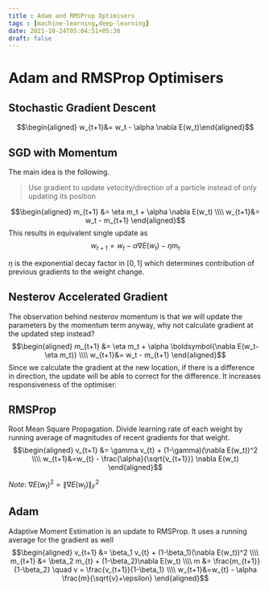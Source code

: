 ```yaml
---
title : Adam and RMSProp Optimisers
tags : [machine-learning,deep-learning]
date: 2021-10-24T05:04:51+05:30
draft: false
---
```


# Adam and RMSProp Optimisers


## Stochastic Gradient Descent
$$\begin{aligned}
    w_{t+1}&= w_t -   \alpha \nabla E(w_t)\end{aligned}$$

## SGD with Momentum

The main idea is the following.

> Use gradient to update velocity/direction of a particle instead of only updating its position


$$\begin{aligned}
m_{t+1} &= \eta m_t + \alpha \nabla E(w_t)
\\\\
w_{t+1}&= w_t -  m_{t+1}
\end{aligned}$$ 
This results in equivalent single update as 
$$w_{t+1}= w_t - \alpha \nabla E(w_t)  - \eta m_{t}$$

$\eta$ is the exponential decay factor in $[0,1]$ which determines
contribution of previous gradients to the weight change.

## Nesterov Accelerated Gradient

The observation behind nesterov momentum is that we will update the
parameters by the momentum term anyway, why not calculate gradient at
the updated step instead? 
$$\begin{aligned}
    m_{t+1} &= \eta m_t + \alpha \boldsymbol{\nabla E(w_t-\eta m_t)}
    \\\\
    w_{t+1}&= w_t -  m_{t+1}
\end{aligned}$$ 
Since we calculate the gradient at the new location, if there is a difference in direction, the
update will be able to correct for the difference. It increases responsiveness of the optimiser.

## RMSProp

Root Mean Square Propagation. Divide learning rate of each weight by
running average of magnitudes of recent gradients for that weight.
$$\begin{aligned}
v_{t+1} &= \gamma v_{t} + (1-\gamma)(\nabla E(w_t))^2
\\\\
w_{t+1}&=w_{t} - \frac{\alpha}{\sqrt{v_{t+1}}} \nabla E(w_t)
\end{aligned}$$

*Note*: $\nabla E(w_t)^2=\|\nabla E(w_t)\|_F^2$

## Adam

Adaptive Moment Estimation is an update to RMSProp. It uses a running
average for the gradient as well 
$$\begin{aligned}
v_{t+1} &= \beta_1 v_{t} + (1-\beta_1)(\nabla E(w_t))^2
\\\\
m_{t+1} &= \beta_2 m_{t} + (1-\beta_2)\nabla E(w_t)
\\\\
m &= \frac{m_{t+1}}{1-\beta_2} \quad v = \frac{v_{t+1}}{1-\beta_1}
\\\\
w_{t+1}&=w_{t} - \alpha \frac{m}{\sqrt{v}+\epsilon}
\end{aligned}$$


    